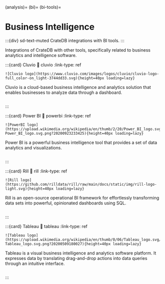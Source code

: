 (analysis)=
(bi)=
(bi-tools)=

# Business Intelligence

:::{div} sd-text-muted
CrateDB integrations with BI tools.
:::

Integrations of CrateDB with other tools, specifically related to business
analytics and intelligence software.

:::{card} Cluvio
:link: cluvio
:link-type: ref
```{div} .float-right
![Cluvio logo](https://www.cluvio.com/images/logos/cluvio/cluvio-logo-full_color-on_light-3744dd33.svg){height=40px loading=lazy}
```
Cluvio is a cloud-based business intelligence and analytics solution
that enables businesses to analyze data through a dashboard.
```{div} .clearfix
```
:::

:::{card} Power BI
:link: powerbi
:link-type: ref
```{div} .float-right
![PowerBI logo](https://upload.wikimedia.org/wikipedia/en/thumb/2/20/Power_BI_logo.svg/192px-Power_BI_logo.svg.png?20200923233425){height=40px loading=lazy}
```
Power BI is a powerful business intelligence tool that provides a
set of data analytics and visualizations.
```{div} .clearfix
```
:::

:::{card} Rill
:link: rill
:link-type: ref
```{div} .float-right
![Rill logo](https://github.com/rilldata/rill/raw/main/docs/static/img/rill-logo-light.svg){height=40px loading=lazy}
```
Rill is an open-source operational BI framework for effortlessly
transforming data sets into powerful, opinionated dashboards using SQL.
```{div} .clearfix
```
:::

:::{card} Tableau
:link: tableau
:link-type: ref
```{div} .float-right
![Tableau logo](https://upload.wikimedia.org/wikipedia/en/thumb/0/06/Tableau_logo.svg/500px-Tableau_logo.svg.png?20200509180027){height=40px loading=lazy}
```
Tableau is a visual business intelligence and analytics software platform.
It expresses data by translating drag-and-drop actions into data queries
through an intuitive interface.
```{div} .clearfix
```
:::

